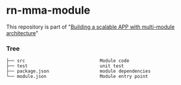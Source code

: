 # rn-mma-module

This repository is part of "[Building a scalable APP with multi-module architecture](https://github.com/G33N/rn-mma-app)"

### Tree

```
├── src                            Module code
├── test                           unit test
├── package.json                   module dependencies
└── module.json                    Module entry point
```
